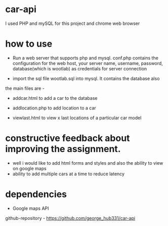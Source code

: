 # car-api
I used PHP and mySQL for this project and chrome web browser

# how to use

- Run a web server that supports php and mysql.
conf.php contains the configuration for the web host, your server name, username, password, database(which is wootlab) as credentials for server connection

- import the sql file wootlab.sql into mysql.
It contains the database also

the main files are - 

- addcar.html
      to add a car to the database

- addlocation.php
      to add location to a car

- viewlast.html
      to view x last locations of a particular car model


# constructive feedback about improving the assignment.

- well i would like to add html forms and styles and also the ability to view on google maps
- ability to add multiple cars at a time to reduce latency


# dependencies

- Google maps API


github-repository - https://github.com/george_hub331/car-api
